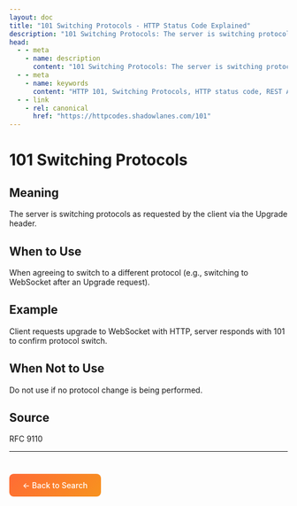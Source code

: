 ```yaml
---
layout: doc
title: "101 Switching Protocols - HTTP Status Code Explained"
description: "101 Switching Protocols: The server is switching protocols as requested by the client via the Upgrade header."
head:
  - - meta
    - name: description
      content: "101 Switching Protocols: The server is switching protocols as requested by the client via the Upgrade header."
  - - meta
    - name: keywords
      content: "HTTP 101, Switching Protocols, HTTP status code, REST API, web development"
  - - link
    - rel: canonical
      href: "https://httpcodes.shadowlanes.com/101"
---
```


# 101 Switching Protocols

## Meaning

The server is switching protocols as requested by the client via the Upgrade header.

## When to Use

When agreeing to switch to a different protocol (e.g., switching to WebSocket after an Upgrade request).

## Example

Client requests upgrade to WebSocket with HTTP, server responds with 101 to confirm protocol switch.

## When Not to Use

Do not use if no protocol change is being performed.

## Source

RFC 9110

---

<div style="margin-top: 40px;">
  <a href="/" style="display: inline-block; padding: 12px 24px; background: linear-gradient(135deg, #ff6b35, #f7931e); color: white; text-decoration: none; border-radius: 8px; font-weight: 500;">← Back to Search</a>
</div>
